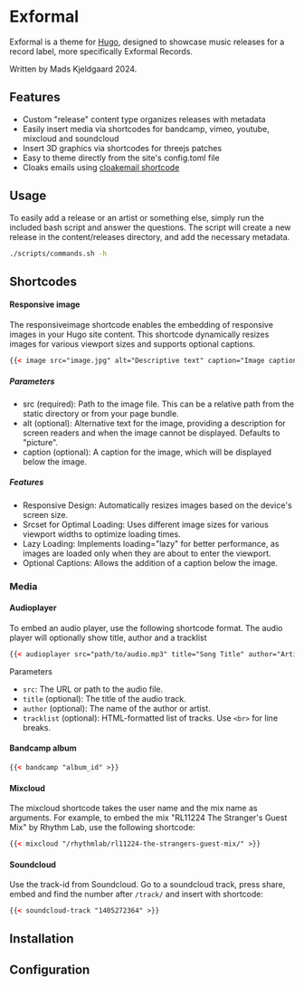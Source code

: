 # Exformal

Exformal is a theme for [Hugo](https://gohugo.io/), designed to showcase music releases for a record label, more specifically Exformal Records.

Written by Mads Kjeldgaard 2024.

## Features

- Custom "release" content type organizes releases with metadata
- Easily insert media via shortcodes for bandcamp, vimeo, youtube, mixcloud and soundcloud
- Insert 3D graphics via shortcodes for threejs patches
- Easy to theme directly from the site's config.toml file
- Cloaks emails using [cloakemail shortcode](https://github.com/martignoni/hugo-cloak-email)

## Usage

To easily add a release or an artist or something else, simply run the included bash script and answer the questions. The script will create a new release in the content/releases directory, and add the necessary metadata.

```bash
./scripts/commands.sh -h
```

## Shortcodes

#### Responsive image
The responsiveimage shortcode enables the embedding of responsive images in your Hugo site content. This shortcode dynamically resizes images for various viewport sizes and supports optional captions.

```html 
{{< image src="image.jpg" alt="Descriptive text" caption="Image caption here" >}}
```
##### Parameters
- src (required): Path to the image file. This can be a relative path from the static directory or from your page bundle.
- alt (optional): Alternative text for the image, providing a description for screen readers and when the image cannot be displayed. Defaults to "picture".
- caption (optional): A caption for the image, which will be displayed below the image.

##### Features
- Responsive Design: Automatically resizes images based on the device's screen size.
- Srcset for Optimal Loading: Uses different image sizes for various viewport widths to optimize loading times.
- Lazy Loading: Implements loading="lazy" for better performance, as images are loaded only when they are about to enter the viewport.
- Optional Captions: Allows the addition of a caption below the image.

### Media 
#### Audioplayer

To embed an audio player, use the following shortcode format. The audio player will optionally show title, author and a tracklist

```html
{{< audioplayer src="path/to/audio.mp3" title="Song Title" author="Artist Name" tracklist="1. First Track<br>2. Second Track" >}}
```

Parameters
- `src`: The URL or path to the audio file.
- `title` (optional): The title of the audio track.
- `author` (optional): The name of the author or artist.
- `tracklist` (optional): HTML-formatted list of tracks. Use `<br>` for line breaks.

#### Bandcamp album

```html
{{< bandcamp "album_id" >}}
```

#### Mixcloud

The mixcloud shortcode takes the user name and the mix name as arguments. For example, to embed the mix "RL11224 The Stranger's Guest Mix" by Rhythm Lab, use the following shortcode:

```html
{{< mixcloud "/rhythmlab/rl11224-the-strangers-guest-mix/" >}}
```
#### Soundcloud

Use the track-id from Soundcloud. Go to a soundcloud track, press share, embed and find the number after `/track/` and insert with shortcode:

```html
{{< soundcloud-track "1405272364" >}}
```

## Installation

## Configuration

